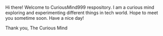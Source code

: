 Hi there!
Welcome to CuriousMind999 respository.
I am a curious mind exploring and experimenting different things in tech world. 
Hope to meet you sometime soon.
Have a nice day!


Thank you,
The Curious Mind

